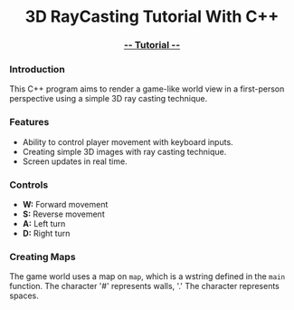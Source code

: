 



<p align="center">
   
  <h1 align="center">3D RayCasting Tutorial With C++</h1>
    
  <h3 align="center"><a href="https://github.com/aakcay5656/3DRayCastingTutorialWithCpp">-- Tutorial --</a></h3>
</p>

### Introduction
This C++ program aims to render a game-like world view in a first-person perspective using a simple 3D ray casting technique.

### Features

- Ability to control player movement with keyboard inputs.
- Creating simple 3D images with ray casting technique.
- Screen updates in real time.

### Controls

- **W:** Forward movement
- **S:** Reverse movement
- **A:** Left turn
- **D:** Right turn

### Creating Maps

The game world uses a map on `map`, which is a wstring defined in the `main` function. The character '#' represents walls, '.' The character represents spaces.
